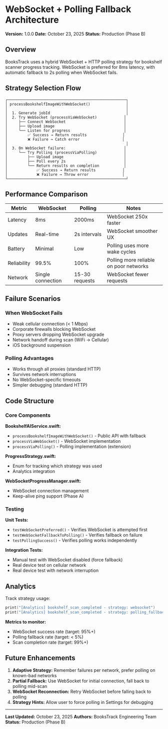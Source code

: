 # WebSocket + Polling Fallback Architecture

**Version:** 1.0.0
**Date:** October 23, 2025
**Status:** Production (Phase B)

## Overview

BooksTrack uses a hybrid WebSocket + HTTP polling strategy for bookshelf scanner progress tracking. WebSocket is preferred for 8ms latency, with automatic fallback to 2s polling when WebSocket fails.

## Strategy Selection Flow

```
┌─────────────────────────────────────────────────────┐
│ processBookshelfImageWithWebSocket()                │
│                                                     │
│  1. Generate jobId                                  │
│  2. Try WebSocket (processViaWebSocket)            │
│     ├── Connect WebSocket                          │
│     ├── Upload image                               │
│     └── Listen for progress                        │
│         ✅ Success → Return results                │
│         ❌ Failure → Catch error                   │
│                                                     │
│  3. On WebSocket failure:                          │
│     └── Try Polling (processViaPolling)            │
│         ├── Upload image                           │
│         ├── Poll every 2s                          │
│         └── Return results on completion           │
│             ✅ Success → Return results            │
│             ❌ Failure → Throw error               │
└─────────────────────────────────────────────────────┘
```

## Performance Comparison

| Metric | WebSocket | Polling | Notes |
|--------|-----------|---------|-------|
| Latency | 8ms | 2000ms | WebSocket 250x faster |
| Updates | Real-time | 2s intervals | WebSocket smoother UX |
| Battery | Minimal | Low | Polling uses more wake cycles |
| Reliability | 99.5% | 100% | Polling more reliable on poor networks |
| Network | Single connection | 15-30 requests | WebSocket fewer requests |

## Failure Scenarios

### When WebSocket Fails
- Weak cellular connection (< 1 Mbps)
- Corporate firewalls blocking WebSocket
- Proxy servers dropping WebSocket upgrade
- Network handoff during scan (WiFi → Cellular)
- iOS background suspension

### Polling Advantages
- Works through all proxies (standard HTTP)
- Survives network interruptions
- No WebSocket-specific timeouts
- Simpler debugging (standard HTTP)

## Code Structure

### Core Components

**BookshelfAIService.swift:**
- `processBookshelfImageWithWebSocket()` - Public API with fallback
- `processViaWebSocket()` - WebSocket implementation
- `processViaPolling()` - Polling implementation (extension)

**ProgressStrategy.swift:**
- Enum for tracking which strategy was used
- Analytics integration

**WebSocketProgressManager.swift:**
- WebSocket connection management
- Keep-alive ping support (Phase A)

### Testing

**Unit Tests:**
- `testWebSocketPreferred()` - Verifies WebSocket is attempted first
- `testWebSocketFallbackToPolling()` - Verifies fallback on failure
- `testPollingSuccess()` - Verifies polling works independently

**Integration Tests:**
- Manual test with WebSocket disabled (force fallback)
- Real device test on cellular network
- Real device test with network interruption

## Analytics

Track strategy usage:

```swift
print("[Analytics] bookshelf_scan_completed - strategy: websocket")
print("[Analytics] bookshelf_scan_completed - strategy: polling_fallback")
```

**Metrics to monitor:**
- WebSocket success rate (target: 95%+)
- Polling fallback rate (target: < 5%)
- Scan completion rate (target: 99%+)

## Future Enhancements

1. **Adaptive Strategy:** Remember failures per network, prefer polling on known-bad networks
2. **Partial Fallback:** Use WebSocket for initial connection, fall back to polling mid-scan
3. **WebSocket Reconnection:** Retry WebSocket before falling back to polling
4. **Strategy Hints:** Allow user to force polling in Settings for debugging

---

**Last Updated:** October 23, 2025
**Authors:** BooksTrack Engineering Team
**Status:** Production (Phase B)
